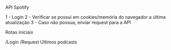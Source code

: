 API Spotify

1 - Login
2 - Verificar se possui em cookies/memória do navegador a última atualização 
3 - Caso não possua, enviar request para a API

Rotas iniciais

/Login
/Request Ultimos podcasts

